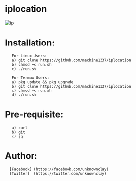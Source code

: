 # iplocation

![ip](https://user-images.githubusercontent.com/82051128/124340673-6048db00-dbd0-11eb-9dd2-1a96db17eeb1.png)

# Installation:
       For Linux Users:
       a) git clone https://github.com/machine1337/iplocation
       b) chmod +x run.sh
       c) ./run.sh
       
       For Termux Users:
       a) pkg update && pkg upgrade
       b) git clone https://github.com/machine1337/iplocation
       c) chmod +x run.sh
       d) ./run.sh
       
# Pre-requisite:
       a) curl
       b) git
       c) jq

# Author:
      [Facebook] (https://facebook.com/unknownclay)
      [Twitter]  (https://twitter.com/unknownclay)
